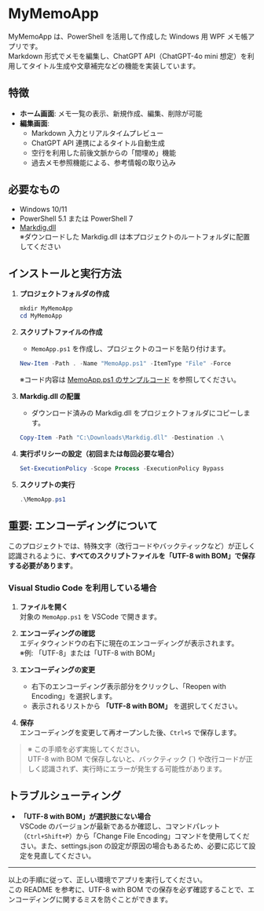 # MyMemoApp

MyMemoApp は、PowerShell を活用して作成した Windows 用 WPF メモ帳アプリです。  
Markdown 形式でメモを編集し、ChatGPT API（ChatGPT-4o mini 想定）を利用してタイトル生成や文章補完などの機能を実装しています。

## 特徴

- **ホーム画面**: メモ一覧の表示、新規作成、編集、削除が可能
- **編集画面**:
  - Markdown 入力とリアルタイムプレビュー
  - ChatGPT API 連携によるタイトル自動生成
  - 空行を利用した前後文脈からの「間埋め」機能
  - 過去メモ参照機能による、参考情報の取り込み

## 必要なもの

- Windows 10/11
- PowerShell 5.1 または PowerShell 7
- [Markdig.dll](https://github.com/lunet-io/markdig)  
  ※ダウンロードした Markdig.dll は本プロジェクトのルートフォルダに配置してください

## インストールと実行方法

1. **プロジェクトフォルダの作成**
    ```powershell
    mkdir MyMemoApp
    cd MyMemoApp
    ```

2. **スクリプトファイルの作成**
    - `MemoApp.ps1` を作成し、プロジェクトのコードを貼り付けます。

    ```powershell
    New-Item -Path . -Name "MemoApp.ps1" -ItemType "File" -Force
    ```
    ※コード内容は [MemoApp.ps1 のサンプルコード](./MemoApp.ps1) を参照してください。

3. **Markdig.dll の配置**
    - ダウンロード済みの Markdig.dll をプロジェクトフォルダにコピーします。
    ```powershell
    Copy-Item -Path "C:\Downloads\Markdig.dll" -Destination .\
    ```

4. **実行ポリシーの設定（初回または毎回必要な場合）**
    ```powershell
    Set-ExecutionPolicy -Scope Process -ExecutionPolicy Bypass
    ```

5. **スクリプトの実行**
    ```powershell
    .\MemoApp.ps1
    ```

## 重要: エンコーディングについて

このプロジェクトでは、特殊文字（改行コードやバックティックなど）が正しく認識されるように、**すべてのスクリプトファイルを「UTF-8 with BOM」で保存する必要があります**。

### Visual Studio Code を利用している場合

1. **ファイルを開く**  
   対象の `MemoApp.ps1` を VSCode で開きます。

2. **エンコーディングの確認**  
   エディタウィンドウの右下に現在のエンコーディングが表示されます。  
   ※例: 「UTF-8」または「UTF-8 with BOM」

3. **エンコーディングの変更**
   - 右下のエンコーディング表示部分をクリックし、「Reopen with Encoding」を選択します。
   - 表示されるリストから **「UTF-8 with BOM」** を選択してください。

4. **保存**  
   エンコーディングを変更して再オープンした後、`Ctrl+S` で保存します。

> ※ この手順を必ず実施してください。  
> UTF-8 with BOM で保存しないと、バックティック (`) や改行コードが正しく認識されず、実行時にエラーが発生する可能性があります。

## トラブルシューティング

- **「UTF-8 with BOM」が選択肢にない場合**  
  VSCode のバージョンが最新であるか確認し、コマンドパレット（`Ctrl+Shift+P`）から「Change File Encoding」コマンドを使用してください。また、settings.json の設定が原因の場合もあるため、必要に応じて設定を見直してください。

---

以上の手順に従って、正しい環境でアプリを実行してください。  
この README を参考に、UTF-8 with BOM での保存を必ず確認することで、エンコーディングに関するミスを防ぐことができます。
